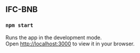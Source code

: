 ## IFC-BNB

### `npm start`

Runs the app in the development mode.\
Open [http://localhost:3000](http://localhost:3000) to view it in your browser.
